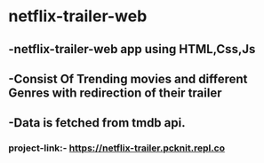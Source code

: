 # netflix-trailer-web

## -netflix-trailer-web app using HTML,Css,Js
## -Consist Of Trending movies and different Genres with redirection of their trailer
## -Data is fetched from tmdb api.

### project-link:-  https://netflix-trailer.pcknit.repl.co
